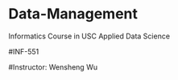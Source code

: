 # Data-Management
Informatics Course in USC Applied Data Science

#INF-551

#Instructor: Wensheng Wu
